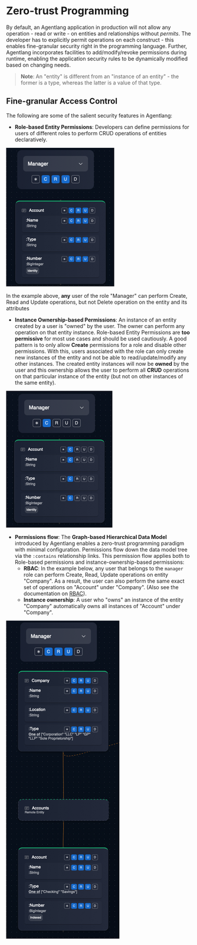 # Zero-trust Programming

By default, an Agentlang application in production will not allow any operation - read or write - on entities and relationships without *permits*. The developer has to explicitly permit operations on each construct - this enables fine-granular security right in the programming language. Further, Agentlang incorporates facilities to add/modify/revoke permissions during runtime, enabling the application security rules to be dynamically modified based on changing needs.

> **Note**: An "entity" is different from an "instance of an entity" - the former is a type, whereas the latter is a value of that type.

## Fine-granular Access Control

The following are some of the salient security features in Agentlang:

* **Role-based Entity Permissions**: Developers can define permissions for users of different roles to perform CRUD operations of entities declaratively. 

![Security Permissions](img/entity-permissions.png "Entity Permissions")

In the example above, **any** user of the role "Manager" can perform Create, Read and Update operations, but not Delete operation on the entity and its attributes

* **Instance Ownership-based Permissions**: An instance of an entity created by a user is "owned" by the user. The owner can perform any operation on that entity instance. Role-based Entity Permissions are **too permissive** for most use cases and should be used cautiously. A good pattern is to only allow **Create** permissions for a role and disable other permissions. With this, users associated with the role can only create new instances of the entity and not be able to read/update/modify any other instances. The created entity instances will now be **owned** by the user and this ownership allows the user to perform all **CRUD** operations on that particular instance of the entity (but not on other instances of the same entity).

![Create-only permission](img/create-only-entity-permissions.png "Ownership with Create-only Permission")

* **Permissions flow**: The **Graph-based Hierarchical Data Model** introduced by Agentlang enables a zero-trust programming paradigm with minimal configuration. Permissions flow down the data model tree via the `:contains` relationship links. This permission flow applies both to Role-based permissions and instance-ownership-based permissions:
    * **RBAC**: In the example below, any user that belongs to the `manager` role can perform Create, Read, Update operations on entity "Company". As a result, the user can also perform the same exact set of operations on "Account" under "Company". (Also see the documentation on [RBAC](/docs/language/reference/rbac)).
    * **Instance ownership**: A user who "owns" an instance of the entity "Company" automatically owns all instances of "Account" under "Company".

![Permissions Flow](img/entity-permissions-flow.png "Permissions Flow")
